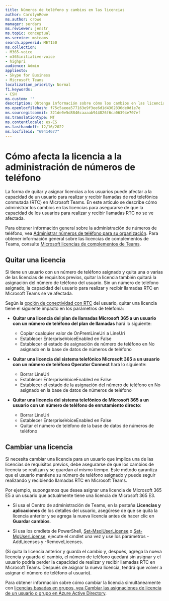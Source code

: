 ```yaml
---
title: Números de teléfono y cambios en las licencias
author: CarolynRowe
ms.author: crowe
manager: serdars
ms.reviewer: jenstr
ms.topic: conceptual
ms.service: msteams
search.appverid: MET150
ms.collection:
- M365-voice
- m365initiative-voice
- highpri
audience: Admin
appliesto:
- Skype for Business
- Microsoft Teams
localization_priority: Normal
f1.keywords:
- CSH
ms.custom: ''
description: Obtenga información sobre cómo los cambios en las licencias pueden afectar a la administración de números de teléfono.
ms.openlocfilehash: f75c5aeea577163e9f3ee6d1d4302836de0d1e7e
ms.sourcegitcommit: 321de0e5d8846caaaab944826f6ca06394e707ef
ms.translationtype: MT
ms.contentlocale: es-ES
ms.lasthandoff: 12/16/2022
ms.locfileid: "69414677"
---
```

# <a name="how-licensing-affects-phone-number-management"></a>Cómo afecta la licencia a la administración de números de teléfono

La forma de quitar y asignar licencias a los usuarios puede afectar a la capacidad de un usuario para realizar y recibir llamadas de red telefónica conmutada (RTC) en Microsoft Teams. En este artículo se describe cómo administrar los cambios en las licencias para asegurarse de que la capacidad de los usuarios para realizar y recibir llamadas RTC no se ve afectada.

Para obtener información general sobre la administración de números de teléfono, vea [Administrar números de teléfono para su organización](manage-phone-numbers-landing-page.md). Para obtener información general sobre las licencias de complementos de Teams, consulte [Microsoft licencias de complementos de Teams](/teams-add-on-licensing/microsoft-teams-add-on-licensing.md).



## <a name="remove-a-license"></a>Quitar una licencia

Si tiene un usuario con un número de teléfono asignado y quita una o varias de las licencias de requisitos previos, quitar la licencia también quitará la asignación del número de teléfono del usuario. Sin un número de teléfono asignado, la capacidad del usuario para realizar y recibir llamadas RTC en Microsoft Teams se ve afectada.

Según la [opción de conectividad con RTC](pstn-connectivity.md) del usuario, quitar una licencia tiene el siguiente impacto en los parámetros de telefonía:

- **Quitar una licencia del plan de llamadas Microsoft 365 a un usuario con un número de teléfono del plan de llamadas** hará lo siguiente:
  - Copiar cualquier valor de OnPremLineUri a LineUri
  - Establecer EnterpriseVoiceEnabled en False
  - Establecer el estado de asignación de número de teléfono en No asignado en la base de datos de números de teléfono


- **Quitar una licencia del sistema telefónico Microsoft 365 a un usuario con un número de teléfono Operator Connect** hará lo siguiente:
  - Borrar LineUri
  - Establecer EnterpriseVoiceEnabled en False
  - Establecer el estado de la asignación del número de teléfono en No asignado en la base de datos de números de teléfono


- **Quitar una licencia del sistema telefónico de Microsoft 365 a un usuario con un número de teléfono de enrutamiento directo**:
  - Borrar LineUri
  - Establecer EnterpriseVoiceEnabled en False
  - Quitar el número de teléfono de la base de datos de números de teléfono


## <a name="change-a-license"></a>Cambiar una licencia

Si necesita cambiar una licencia para un usuario que implica una de las licencias de requisitos previos, debe asegurarse de que los cambios de licencia se realizan y se guardan al mismo tiempo. Este método garantiza que el usuario mantiene su número de teléfono asignado y puede seguir realizando y recibiendo llamadas RTC en Microsoft Teams. 

Por ejemplo, supongamos que desea asignar una licencia de Microsoft 365 E5 a un usuario que actualmente tiene una licencia de Microsoft 365 E3. 

- Si usa el Centro de administración de Teams, en la pestaña **Licencias y aplicaciones** de los detalles del usuario, asegúrese de que se quita la licencia anterior y se agrega la nueva licencia antes de hacer clic en **Guardar cambios**. 

- Si usa los cmdlets de PowerShell, [Set-MsolUserLicense](/powershell/module/msonline/set-msoluserlicense) o [Set-MgUserLicense](/powershell/module/microsoft.graph.users.actions/set-mguserlicense), ejecute el cmdlet una vez y use los parámetros -AddLicenses y -RemoveLicenses.

(Si quita la licencia anterior y guarda el cambio y, después, agrega la nueva licencia y guarda el cambio, el número de teléfono quedará sin asignar y el usuario podría perder la capacidad de realizar y recibir llamadas RTC en Microsoft Teams. Después de asignar la nueva licencia, tendrá que volver a asignar el número de teléfono al usuario).

Para obtener información sobre cómo cambiar la licencia simultáneamente con [licencias basadas en grupos, vea Cambiar las asignaciones de licencia de un usuario o grupo en Azure Active Directory](/azure/active-directory/enterprise-users/licensing-groups-change-licenses).
